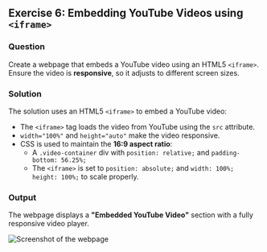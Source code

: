 ## Exercise 6: Embedding YouTube Videos using `<iframe>`

### Question
Create a webpage that embeds a YouTube video using an HTML5 `<iframe>`.  
Ensure the video is **responsive**, so it adjusts to different screen sizes.

### Solution
The solution uses an HTML5 `<iframe>` to embed a YouTube video:  
* The `<iframe>` tag loads the video from YouTube using the `src` attribute.  
* `width="100%"` and `height="auto"` make the video responsive.  
* CSS is used to maintain the **16:9 aspect ratio**:
  * A `.video-container` div with `position: relative;` and `padding-bottom: 56.25%;`
  * The `<iframe>` is set to `position: absolute;` and `width: 100%; height: 100%;` to scale properly.

### Output
The webpage displays a **"Embedded YouTube Video"** section with a fully responsive video player.

![Screenshot of the webpage](Q6.png)


